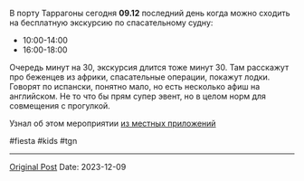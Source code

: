 В порту Таррагоны сегодня **09.12** последний день когда можно сходить на бесплатную экскурсию по спасательному  судну:
- 10:00-14:00
- 16:00-18:00

Очередь минут на 30, экскурсия длится тоже минут 30. Там расскажут про беженцев из африки, спасательные операции, покажут лодки. Говорят по испански, понятно мало, но есть несколько афиш на английском. Не то что бы прям супер эвент, но в целом норм для совмещения с прогулкой. 

Узнал об этом мероприятии [из местных  приложений ](1756.md)

#fiesta #kids #tgn

---
[Original Post](https://t.me/lev2tarragona/1770)
Date: 2023-12-09
